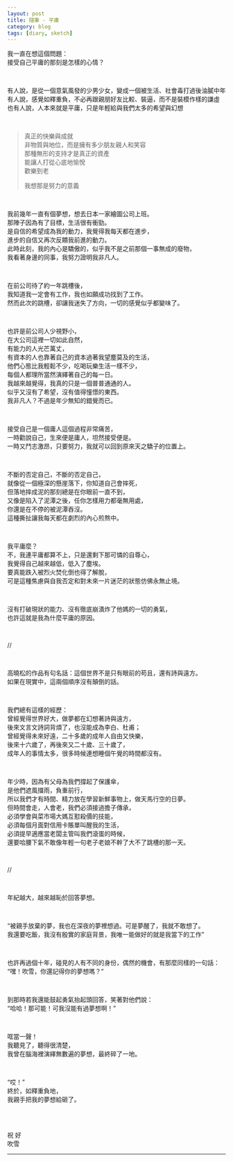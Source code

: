 ```yaml
---
layout: post
title: 隨筆 - 平庸
category: blog
tags: [diary, sketch]
---
```


我一直在想這個問題：<br>
接受自己平庸的那刻是怎樣的心情？

<br>

有人說，是從一個意氣風發的少男少女，變成一個被生活、社會毒打過後油膩中年<br>
有人說，感覺如釋重負，不必再跟親朋好友比較、裝逼，而不是裝模作樣的謙虛<br>
也有人說，人本來就是平庸，只是年輕給與我們太多的希望與幻想

<br>

> 真正的快樂與成就<br>
> 非物質與地位，而是擁有多少朋友親人和笑容<br>
> 那種無形的支持才是真正的資產<br>
> 能讓人打從心底地愉悅<br>
> 歡樂到老
> 
> 我想那是努力的意義

<br>

我前幾年一直有個夢想，想去日本一家繪圖公司上班。<br>
那陣子因為有了目標，生活很有衝勁。<br>
是自信的希望成為我的動力，我覺得我每天都在進步，<br>
進步的自信又再次反饋我前進的動力。<br>
此時此刻，我的內心是驕傲的，似乎我不是之前那個一事無成的廢物，<br>
我看著身邊的同事，我努力證明我非凡人。

<br>

在前公司待了約一年跳槽後，<br>
我知道我一定會有工作，我也如願成功找到了工作。<br>
然而此次的跳槽，卻讓我迷失了方向，一切的感覺似乎都變味了。

<br>

也許是前公司人少視野小，<br>
在大公司這裡一切如此自然，<br>
有能力的人光芒萬丈，<br>
有資本的人也靠著自己的資本過著我望塵莫及的生活，<br>
他們心態比我輕鬆不少，吃喝玩樂生活一樣不少，<br>
每個人都理所當然演繹著自己的每一日。<br>
我越來越覺得，我真的只是一個普普通通的人。<br>
似乎又沒有了希望，沒有值得憧憬的東西。<br>
我非凡人？不過是年少無知的錯覺而已。

<br>

接受自己是一個庸人這個過程非常痛苦，<br>
一時勸說自己，生來便是庸人，坦然接受便是。<br>
一時又鬥志激昂，只要努力，我就可以回到原來天之驕子的位置上。

<br>

不斷的否定自己，不斷的否定自己，<br>
就像從一個極深的懸崖落下，你知道自己會摔死，<br>
但落地摔成泥的那刻總是在你眼前一直不到，<br>
又像是陷入了泥潭之後，任你怎樣用力都毫無用處，<br>
你還是在不停的被泥潭吞沒。<br>
這種撕扯讓我每天都在劇烈的內心煎熬中。

<br>

我平庸麼？<br>
不，我連平庸都算不上，只是還剩下那可憐的自尊心，<br>
我覺得自己越來越低，低入了塵埃。<br>
要真能跌入被烈火焚化倒也得了解脫，<br>
可是這種焦慮與自我否定和對未來一片迷茫的狀態仿佛永無止境。

<br>

沒有打破現狀的能力、沒有徹底崩潰炸了他媽的一切的勇氣，<br>
也許這就是我為什麼平庸的原因。

<br>

//

<br>

高曉松的作品有句名話：這個世界不是只有眼前的苟且，還有詩與遠方。<br>
如果在現實中，這兩個順序沒有顛倒的話。

<br>

我們總有這樣的經歷：<br>
曾經覺得世界好大，做夢都在幻想著詩與遠方，<br>
後來文言文詩詞背煩了，也沒能成為李白、杜甫；<br>
曾經覺得未來好遠，二十多歲的成年人自由又快樂，<br>
後來十六歲了，再後來又二十歲、三十歲了，<br>
成年人的事情太多，很多時候連想睡個午覺的時間都沒有。

<br>

年少時，因為有父母為我們撐起了保護傘，<br>
是他們遮風擋雨，負重前行，<br>
所以我們才有時間、精力放在學習新鮮事物上，做天馬行空的日夢。<br>
但時間會走，人會老，我們必須接過擔子傳承，<br>
必須學會與菜市場大媽互懟殺價的技能，<br>
必須每個月面對信用卡賬單叫醒我的生活，<br>
必須提早適應當老闆主管叫我們滾蛋的時候，<br>
還要哈腰下氣不敢像年輕一句老子老娘不幹了大不了跳槽的那一天。

<br>

//

<br>

年紀越大，越來越恥於回答夢想。<br>

<br>

“被親手放棄的夢，我也在深夜的夢裡想過。可是夢醒了，我就不敢想了。<br>
我還要吃飯，我沒有殷實的家庭背景，我唯一能做好的就是我當下的工作”

<br>

也許再過個十年，碰見的人有不同的身份，偶然的機會，有那麼同樣的一句話：<br>
“嘿！吹雪，你還記得你的夢想嗎？”

<br>

到那時若我還能鼓起勇氣抬起頭回答，笑著對他們說：<br>
“哈哈！那可能！可我沒能有過夢想啊！”

<br>

哐當一聲！<br>
我聽見了，聽得很清楚，<br>
我曾在腦海裡演繹無數遍的夢想，最終碎了一地。

<br>

“哎！”<br>
終於，如釋重負地，<br>
我親手把我的夢想給砸了。

<br>
<br>

祝 好<br>
吹雪

---
